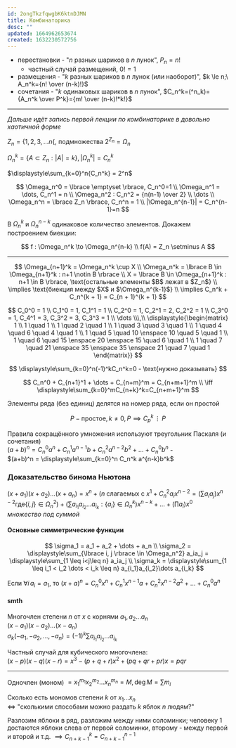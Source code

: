 ```yaml
---
id: 2ongTkzfqwgbK6ktnDJMN
title: Комбинаторика
desc: ""
updated: 1664962653674
created: 1632230572756
---
```


- перестановки - "$n$ разных шариков в $n$ лунок", $P_n=n!$
  - частный случай размещений, $0! = 1$
- размещения - "$k$ разных шариков в $n$ лунок (или наоборот)", $k \le n;\ A_n^k={n! \over (n-k)!}$
- сочетания - "$k$ одинаковых шариков в $n$ лунок", $C_n^k=(^n_k)={A_n^k \over P^k}={m! \over (n-k)!*k!}$

---

_Дальше идёт запись первой лекции по комбинаторике в довольно хаотичной форме_

$Z_n = \lbrace 1, 2, 3, ... n \lbrace,$ подмножества $2^{Z_n}=\Omega_n$

$\Omega_n^k = \lbrace A \subset Z_n : |A| = k \rbrace, |\Omega_n^k|=C_n^k$

$\displaystyle\sum_{k=0}^n{C_n^k} = 2^n$

$$
\Omega_n^0 = \lbrace \emptyset \rbrace, C_n^0=1 \\
\Omega_n^1 = \dots, C_n^1 = n \\
\Omega_n^2 : C_n^2 = {n(n-1) \over 2} \\
\dots \\
\Omega_n^n = \lbrace Z_n \rbrace, C_n^n = 1 \\
|\Omega_n^{n-1}| = C_n^{n-1}=n
$$

В $\Omega_n^k$ и $\Omega_n^{n-k}$ одинаковое количество элементов. Докажем построением биекции:

$$
f : \Omega_n^k \to \Omega_n^{n-k} \\
f(A) = Z_n \setminus A
$$

---

$$
\Omega_{n+1}^k = \Omega_n^k \cup X \\
\Omega_n^k = \lbrace B \in \Omega_{n+1}^k : n+1 \notin B \rbrace \\
X = \lbrace B \in \Omega_{n+1}^k : n+1 \in B \rbrace, \text{остальные элементы $B$ лежат в $Z_n$} \\
\implies \text{биекция между $X$ и $\Omega_n^{k-1}$} \\
\implies C_n^k + C_n^{k + 1} = C_{n + 1}^{k + 1}
$$

$$
C_0^0 = 1 \\
C_1^0 = 1, C_1^1 = 1 \\
C_2^0 = 1, C_2^1 = 2, C_2^2 = 1 \\
C_3^0 = 1, C_4^1 = 3, C_3^2 = 3, C_3^3 = 1 \\
\dots
\\\,\\
\displaystyle{\begin{matrix} 1 \\ 1 \quad 1 \\ 1 \quad 2 \quad 1 \\ 1 \quad 3 \quad 3 \quad 1 \\
1 \quad 4 \quad 6 \quad 4 \quad 1 \\ 1 \quad 5 \quad 10 \enspace 10 \quad 5 \quad 1 \\
1 \quad 6 \quad 15 \enspace 20 \enspace 15 \quad 6 \quad 1 \\ 1 \quad 7 \quad 21 \enspace 35 \enspace 35 \enspace 21 \quad 7 \quad 1 \end{matrix}}
$$

$$
\displaystyle\sum_{k=0}^n(-1)^kC_n^k=0 - \text{нужно доказывать}
$$

$$
C_n^0 + C_{n+1}^1 + \dots + C_{n+m}^m = C_{n+m+1}^m \\
\iff \displaystyle\sum_{k=0}^mC_{n+k}^k=C_{n+m+1}^m
$$

Элементы ряда (без единиц) делятся на номер ряда, если он простой

$$
P - \text{простое}, k \neq 0, P \implies C_p^k\,\vdots\,P
$$

Правила сокращённого умножения используют треугольник Паскаля (и сочетания)  
$(a+b)^n = C_n^0a^n + C_n^1a^{n-1}b + C_n^2a^{n-2}b^2 + \dots + C_n^0b^n$ -   
$(a+b)^n = \displaystyle\sum_{k=0}^n C_n^k a^{n-k}b^k$

### Доказательство бинома Ньютона

$(x + a_1)(x + a_2)\dots(x+a_n)=x^n + (n$ слагаемых с $x^1 + C_n^2 a_i x^{n-2} = (\sum a_ia_j)x^{n-2} \text{где} \lbrace i, j \rbrace \in \Omega_n^2) + (\sum a_{i_1}a_{i_2}\dots a_{i_k} : \lbrace a_i \rbrace \in \Omega_n^k)x^{n-k} + \dots + (\prod a_i)x^0$  
_множество под суммой_

#### Основные симметрические функции

$$
\sigma_1 = a_1 + a_2 + \dots + a_n \\
\sigma_2 = \displaystyle\sum_{\lbrace i, j \rbrace \in \Omega_n^2} a_ia_j = \displaystyle\sum_{1 \leq i<j\leq n} a_ia_j \\
\sigma_k = \displaystyle\sum_{1 \leq i_1 < i_2 \dots < i_k \leq n} a_{i_1}a_{i_2}\dots a_{i_k}
$$

Если $\forall i \, a_i = a_1$, то $(x+a)^n = C_n^0x^n + C_n^1x^{n-1}a + C_n^2x^{n-2}a^2 + \dots + C_n^0a^n$

#### smth

Многочлен степени $n$ от $x$ с корнями $a_1, a_2 \dots a_n$  
$(x-a_1)(x-a_2)\dots(x-a_n)$  
$\sigma_k (-а_1, -a_2, \dots, -a_n) = (-1)^k\sum a_{i_1}a_{i_2}\dots a_{i_k}$

Частный случай для кубического многочлена:  
$(x-p)(x-q)(x-r) = x^3 - (p + q + r)x^2 + (pq + qr + pr)x = pqr$

---

Одночлен (моном) $=x_1^{m_1}x_2^{m_2} \dots x_n^{m_n} = M, \deg M = \sum m_i$

Сколько есть мономов степени $k$ от $x_1 \dots x_n$  
$\iff$ "сколькими способами можно раздать $k$ яблок $n$ людям?"

Разлозим яблоки в ряд, разложим между ними соломинки; человеку 1 достаются яблоки слева от первой соломинки, второму - между первой и второй и т.д. $\implies C_{n+k-1}^k = C_{n+k-1}^{n-1}$

